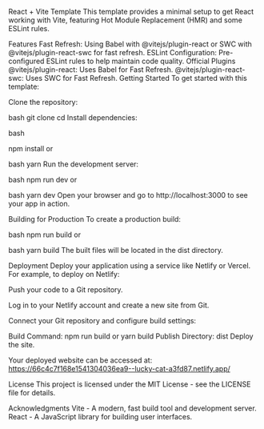 React + Vite Template
This template provides a minimal setup to get React working with Vite, featuring Hot Module Replacement (HMR) and some ESLint rules.

Features
Fast Refresh: Using Babel with @vitejs/plugin-react or SWC with @vitejs/plugin-react-swc for fast refresh.
ESLint Configuration: Pre-configured ESLint rules to help maintain code quality.
Official Plugins
@vitejs/plugin-react: Uses Babel for Fast Refresh.
@vitejs/plugin-react-swc: Uses SWC for Fast Refresh.
Getting Started
To get started with this template:

Clone the repository:

bash
git clone <repository-url>
cd <repository-directory>
Install dependencies:

bash

npm install
or

bash
yarn
Run the development server:

bash
npm run dev
or

bash
yarn dev
Open your browser and go to http://localhost:3000 to see your app in action.

Building for Production
To create a production build:

bash
npm run build
or

bash
yarn build
The built files will be located in the dist directory.

Deployment
Deploy your application using a service like Netlify or Vercel. For example, to deploy on Netlify:

Push your code to a Git repository.

Log in to your Netlify account and create a new site from Git.

Connect your Git repository and configure build settings:

Build Command: npm run build or yarn build
Publish Directory: dist
Deploy the site.

Your deployed website can be accessed at: https://66c4c7f168e1541304036ea9--lucky-cat-a3fd87.netlify.app/

License
This project is licensed under the MIT License - see the LICENSE file for details.

Acknowledgments
Vite - A modern, fast build tool and development server.
React - A JavaScript library for building user interfaces.
